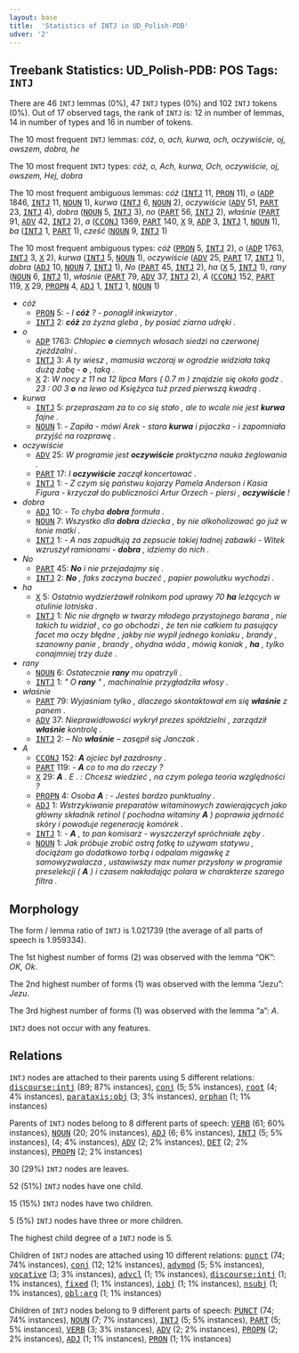 ```yaml
---
layout: base
title:  'Statistics of INTJ in UD_Polish-PDB'
udver: '2'
---
```


## Treebank Statistics: UD_Polish-PDB: POS Tags: `INTJ`

There are 46 `INTJ` lemmas (0%), 47 `INTJ` types (0%) and 102 `INTJ` tokens (0%).
Out of 17 observed tags, the rank of `INTJ` is: 12 in number of lemmas, 14 in number of types and 16 in number of tokens.

The 10 most frequent `INTJ` lemmas: <em>cóż, o, ach, kurwa, och, oczywiście, oj, owszem, dobra, he</em>

The 10 most frequent `INTJ` types:  <em>cóż, o, Ach, kurwa, Och, oczywiście, oj, owszem, Hej, dobra</em>

The 10 most frequent ambiguous lemmas: <em>cóż</em> (<tt><a href="pl_pdb-pos-INTJ.html">INTJ</a></tt> 11, <tt><a href="pl_pdb-pos-PRON.html">PRON</a></tt> 11), <em>o</em> (<tt><a href="pl_pdb-pos-ADP.html">ADP</a></tt> 1846, <tt><a href="pl_pdb-pos-INTJ.html">INTJ</a></tt> 11, <tt><a href="pl_pdb-pos-NOUN.html">NOUN</a></tt> 1), <em>kurwa</em> (<tt><a href="pl_pdb-pos-INTJ.html">INTJ</a></tt> 6, <tt><a href="pl_pdb-pos-NOUN.html">NOUN</a></tt> 2), <em>oczywiście</em> (<tt><a href="pl_pdb-pos-ADV.html">ADV</a></tt> 51, <tt><a href="pl_pdb-pos-PART.html">PART</a></tt> 23, <tt><a href="pl_pdb-pos-INTJ.html">INTJ</a></tt> 4), <em>dobra</em> (<tt><a href="pl_pdb-pos-NOUN.html">NOUN</a></tt> 5, <tt><a href="pl_pdb-pos-INTJ.html">INTJ</a></tt> 3), <em>no</em> (<tt><a href="pl_pdb-pos-PART.html">PART</a></tt> 56, <tt><a href="pl_pdb-pos-INTJ.html">INTJ</a></tt> 2), <em>właśnie</em> (<tt><a href="pl_pdb-pos-PART.html">PART</a></tt> 91, <tt><a href="pl_pdb-pos-ADV.html">ADV</a></tt> 42, <tt><a href="pl_pdb-pos-INTJ.html">INTJ</a></tt> 2), <em>a</em> (<tt><a href="pl_pdb-pos-CCONJ.html">CCONJ</a></tt> 1369, <tt><a href="pl_pdb-pos-PART.html">PART</a></tt> 140, <tt><a href="pl_pdb-pos-X.html">X</a></tt> 9, <tt><a href="pl_pdb-pos-ADP.html">ADP</a></tt> 3, <tt><a href="pl_pdb-pos-INTJ.html">INTJ</a></tt> 1, <tt><a href="pl_pdb-pos-NOUN.html">NOUN</a></tt> 1), <em>ba</em> (<tt><a href="pl_pdb-pos-INTJ.html">INTJ</a></tt> 1, <tt><a href="pl_pdb-pos-PART.html">PART</a></tt> 1), <em>cześć</em> (<tt><a href="pl_pdb-pos-NOUN.html">NOUN</a></tt> 9, <tt><a href="pl_pdb-pos-INTJ.html">INTJ</a></tt> 1)

The 10 most frequent ambiguous types:  <em>cóż</em> (<tt><a href="pl_pdb-pos-PRON.html">PRON</a></tt> 5, <tt><a href="pl_pdb-pos-INTJ.html">INTJ</a></tt> 2), <em>o</em> (<tt><a href="pl_pdb-pos-ADP.html">ADP</a></tt> 1763, <tt><a href="pl_pdb-pos-INTJ.html">INTJ</a></tt> 3, <tt><a href="pl_pdb-pos-X.html">X</a></tt> 2), <em>kurwa</em> (<tt><a href="pl_pdb-pos-INTJ.html">INTJ</a></tt> 5, <tt><a href="pl_pdb-pos-NOUN.html">NOUN</a></tt> 1), <em>oczywiście</em> (<tt><a href="pl_pdb-pos-ADV.html">ADV</a></tt> 25, <tt><a href="pl_pdb-pos-PART.html">PART</a></tt> 17, <tt><a href="pl_pdb-pos-INTJ.html">INTJ</a></tt> 1), <em>dobra</em> (<tt><a href="pl_pdb-pos-ADJ.html">ADJ</a></tt> 10, <tt><a href="pl_pdb-pos-NOUN.html">NOUN</a></tt> 7, <tt><a href="pl_pdb-pos-INTJ.html">INTJ</a></tt> 1), <em>No</em> (<tt><a href="pl_pdb-pos-PART.html">PART</a></tt> 45, <tt><a href="pl_pdb-pos-INTJ.html">INTJ</a></tt> 2), <em>ha</em> (<tt><a href="pl_pdb-pos-X.html">X</a></tt> 5, <tt><a href="pl_pdb-pos-INTJ.html">INTJ</a></tt> 1), <em>rany</em> (<tt><a href="pl_pdb-pos-NOUN.html">NOUN</a></tt> 6, <tt><a href="pl_pdb-pos-INTJ.html">INTJ</a></tt> 1), <em>właśnie</em> (<tt><a href="pl_pdb-pos-PART.html">PART</a></tt> 79, <tt><a href="pl_pdb-pos-ADV.html">ADV</a></tt> 37, <tt><a href="pl_pdb-pos-INTJ.html">INTJ</a></tt> 2), <em>A</em> (<tt><a href="pl_pdb-pos-CCONJ.html">CCONJ</a></tt> 152, <tt><a href="pl_pdb-pos-PART.html">PART</a></tt> 119, <tt><a href="pl_pdb-pos-X.html">X</a></tt> 29, <tt><a href="pl_pdb-pos-PROPN.html">PROPN</a></tt> 4, <tt><a href="pl_pdb-pos-ADJ.html">ADJ</a></tt> 1, <tt><a href="pl_pdb-pos-INTJ.html">INTJ</a></tt> 1, <tt><a href="pl_pdb-pos-NOUN.html">NOUN</a></tt> 1)


* <em>cóż</em>
  * <tt><a href="pl_pdb-pos-PRON.html">PRON</a></tt> 5: <em>- I <b>cóż</b> ? - ponaglił inkwizytor .</em>
  * <tt><a href="pl_pdb-pos-INTJ.html">INTJ</a></tt> 2: <em><b>cóż</b> za żyzna gleba , by posiać ziarna udręki .</em>
* <em>o</em>
  * <tt><a href="pl_pdb-pos-ADP.html">ADP</a></tt> 1763: <em>Chłopiec <b>o</b> ciemnych włosach siedzi na czerwonej zjeżdżalni .</em>
  * <tt><a href="pl_pdb-pos-INTJ.html">INTJ</a></tt> 3: <em>A ty wiesz , mamusia wczoraj w ogrodzie widziała taką dużą żabę - <b>o</b> , taką .</em>
  * <tt><a href="pl_pdb-pos-X.html">X</a></tt> 2: <em>W nocy z 11 na 12 lipca Mars ( 0.7 m ) znajdzie się około godz . 23 : 00 3 <b>o</b> na lewo od Księżyca tuż przed pierwszą kwadrą .</em>
* <em>kurwa</em>
  * <tt><a href="pl_pdb-pos-INTJ.html">INTJ</a></tt> 5: <em>przepraszam za to co się stało , ale to wcale nie jest <b>kurwa</b> fajne .</em>
  * <tt><a href="pl_pdb-pos-NOUN.html">NOUN</a></tt> 1: <em>- Zapiła - mówi Arek - stara <b>kurwa</b> i pijaczka - i zapomniała przyjść na rozprawę .</em>
* <em>oczywiście</em>
  * <tt><a href="pl_pdb-pos-ADV.html">ADV</a></tt> 25: <em>W programie jest <b>oczywiście</b> praktyczna nauka żeglowania .</em>
  * <tt><a href="pl_pdb-pos-PART.html">PART</a></tt> 17: <em>I <b>oczywiście</b> zaczął koncertować .</em>
  * <tt><a href="pl_pdb-pos-INTJ.html">INTJ</a></tt> 1: <em>- Z czym się państwu kojarzy Pamela Anderson i Kasia Figura - krzyczał do publiczności Artur Orzech - piersi , <b>oczywiście</b> !</em>
* <em>dobra</em>
  * <tt><a href="pl_pdb-pos-ADJ.html">ADJ</a></tt> 10: <em>- To chyba <b>dobra</b> formuła .</em>
  * <tt><a href="pl_pdb-pos-NOUN.html">NOUN</a></tt> 7: <em>Wszystko dla <b>dobra</b> dziecka , by nie alkoholizować go już w łonie matki .</em>
  * <tt><a href="pl_pdb-pos-INTJ.html">INTJ</a></tt> 1: <em>- A nas zapudłują za zepsucie takiej ładnej zabawki - Witek wzruszył ramionami - <b>dobra</b> , idziemy do nich .</em>
* <em>No</em>
  * <tt><a href="pl_pdb-pos-PART.html">PART</a></tt> 45: <em><b>No</b> i nie przejadajmy się .</em>
  * <tt><a href="pl_pdb-pos-INTJ.html">INTJ</a></tt> 2: <em><b>No</b> , faks zaczyna buczeć , papier powolutku wychodzi .</em>
* <em>ha</em>
  * <tt><a href="pl_pdb-pos-X.html">X</a></tt> 5: <em>Ostatnio wydzierżawił rolnikom pod uprawy 70 <b>ha</b> leżących w otulinie lotniska .</em>
  * <tt><a href="pl_pdb-pos-INTJ.html">INTJ</a></tt> 1: <em>Nic nie drgnęło w twarzy młodego przystojnego barana , nie takich tu widział , co go obchodzi , że ten nie całkiem tu pasujący facet ma oczy błędne , jakby nie wypił jednego koniaku , brandy , szanowny panie , brandy , ohydna wóda , mówią koniak , <b>ha</b> , tylko conajmniej trzy duże .</em>
* <em>rany</em>
  * <tt><a href="pl_pdb-pos-NOUN.html">NOUN</a></tt> 6: <em>Ostatecznie <b>rany</b> mu opatrzyli .</em>
  * <tt><a href="pl_pdb-pos-INTJ.html">INTJ</a></tt> 1: <em>" O <b>rany</b> " , machinalnie przygładziła włosy .</em>
* <em>właśnie</em>
  * <tt><a href="pl_pdb-pos-PART.html">PART</a></tt> 79: <em>Wyjaśniam tylko , dlaczego skontaktował em się <b>właśnie</b> z panem .</em>
  * <tt><a href="pl_pdb-pos-ADV.html">ADV</a></tt> 37: <em>Nieprawidłowości wykrył prezes spółdzielni , zarządził <b>właśnie</b> kontrolę .</em>
  * <tt><a href="pl_pdb-pos-INTJ.html">INTJ</a></tt> 2: <em>– No <b>właśnie</b> – zasępił się Janczak .</em>
* <em>A</em>
  * <tt><a href="pl_pdb-pos-CCONJ.html">CCONJ</a></tt> 152: <em><b>A</b> ojciec był zazdrosny .</em>
  * <tt><a href="pl_pdb-pos-PART.html">PART</a></tt> 119: <em>- <b>A</b> co to ma do rzeczy ?</em>
  * <tt><a href="pl_pdb-pos-X.html">X</a></tt> 29: <em><b>A</b> . E . : Chcesz wiedzieć , na czym polega teoria względności ?</em>
  * <tt><a href="pl_pdb-pos-PROPN.html">PROPN</a></tt> 4: <em>Osoba <b>A</b> : - Jesteś bardzo punktualny .</em>
  * <tt><a href="pl_pdb-pos-ADJ.html">ADJ</a></tt> 1: <em>Wstrzykiwanie preparatów witaminowych zawierających jako główny składnik retinol ( pochodna witaminy <b>A</b> ) poprawia jędrność skóry i powoduje regenerację komórek .</em>
  * <tt><a href="pl_pdb-pos-INTJ.html">INTJ</a></tt> 1: <em>- <b>A</b> , to pan komisarz - wyszczerzył spróchniałe zęby .</em>
  * <tt><a href="pl_pdb-pos-NOUN.html">NOUN</a></tt> 1: <em>Jak próbuje zrobić ostrą fotkę to używam statywu , dociążam go dodatkowo torbą i odpalam migawkę z samowyzwalacza , ustawiwszy max numer przysłony w programie preselekcji ( <b>A</b> ) i czasem nakładając polara w charakterze szarego filtra .</em>

## Morphology

The form / lemma ratio of `INTJ` is 1.021739 (the average of all parts of speech is 1.959334).

The 1st highest number of forms (2) was observed with the lemma “OK”: <em>OK, Ok</em>.

The 2nd highest number of forms (1) was observed with the lemma “Jezu”: <em>Jezu</em>.

The 3rd highest number of forms (1) was observed with the lemma “a”: <em>A</em>.

`INTJ` does not occur with any features.


## Relations

`INTJ` nodes are attached to their parents using 5 different relations: <tt><a href="pl_pdb-dep-discourse-intj.html">discourse:intj</a></tt> (89; 87% instances), <tt><a href="pl_pdb-dep-conj.html">conj</a></tt> (5; 5% instances), <tt><a href="pl_pdb-dep-root.html">root</a></tt> (4; 4% instances), <tt><a href="pl_pdb-dep-parataxis-obj.html">parataxis:obj</a></tt> (3; 3% instances), <tt><a href="pl_pdb-dep-orphan.html">orphan</a></tt> (1; 1% instances)

Parents of `INTJ` nodes belong to 8 different parts of speech: <tt><a href="pl_pdb-pos-VERB.html">VERB</a></tt> (61; 60% instances), <tt><a href="pl_pdb-pos-NOUN.html">NOUN</a></tt> (20; 20% instances), <tt><a href="pl_pdb-pos-ADJ.html">ADJ</a></tt> (6; 6% instances), <tt><a href="pl_pdb-pos-INTJ.html">INTJ</a></tt> (5; 5% instances),  (4; 4% instances), <tt><a href="pl_pdb-pos-ADV.html">ADV</a></tt> (2; 2% instances), <tt><a href="pl_pdb-pos-DET.html">DET</a></tt> (2; 2% instances), <tt><a href="pl_pdb-pos-PROPN.html">PROPN</a></tt> (2; 2% instances)

30 (29%) `INTJ` nodes are leaves.

52 (51%) `INTJ` nodes have one child.

15 (15%) `INTJ` nodes have two children.

5 (5%) `INTJ` nodes have three or more children.

The highest child degree of a `INTJ` node is 5.

Children of `INTJ` nodes are attached using 10 different relations: <tt><a href="pl_pdb-dep-punct.html">punct</a></tt> (74; 74% instances), <tt><a href="pl_pdb-dep-conj.html">conj</a></tt> (12; 12% instances), <tt><a href="pl_pdb-dep-advmod.html">advmod</a></tt> (5; 5% instances), <tt><a href="pl_pdb-dep-vocative.html">vocative</a></tt> (3; 3% instances), <tt><a href="pl_pdb-dep-advcl.html">advcl</a></tt> (1; 1% instances), <tt><a href="pl_pdb-dep-discourse-intj.html">discourse:intj</a></tt> (1; 1% instances), <tt><a href="pl_pdb-dep-fixed.html">fixed</a></tt> (1; 1% instances), <tt><a href="pl_pdb-dep-iobj.html">iobj</a></tt> (1; 1% instances), <tt><a href="pl_pdb-dep-nsubj.html">nsubj</a></tt> (1; 1% instances), <tt><a href="pl_pdb-dep-obl-arg.html">obl:arg</a></tt> (1; 1% instances)

Children of `INTJ` nodes belong to 9 different parts of speech: <tt><a href="pl_pdb-pos-PUNCT.html">PUNCT</a></tt> (74; 74% instances), <tt><a href="pl_pdb-pos-NOUN.html">NOUN</a></tt> (7; 7% instances), <tt><a href="pl_pdb-pos-INTJ.html">INTJ</a></tt> (5; 5% instances), <tt><a href="pl_pdb-pos-PART.html">PART</a></tt> (5; 5% instances), <tt><a href="pl_pdb-pos-VERB.html">VERB</a></tt> (3; 3% instances), <tt><a href="pl_pdb-pos-ADV.html">ADV</a></tt> (2; 2% instances), <tt><a href="pl_pdb-pos-PROPN.html">PROPN</a></tt> (2; 2% instances), <tt><a href="pl_pdb-pos-ADJ.html">ADJ</a></tt> (1; 1% instances), <tt><a href="pl_pdb-pos-PRON.html">PRON</a></tt> (1; 1% instances)

